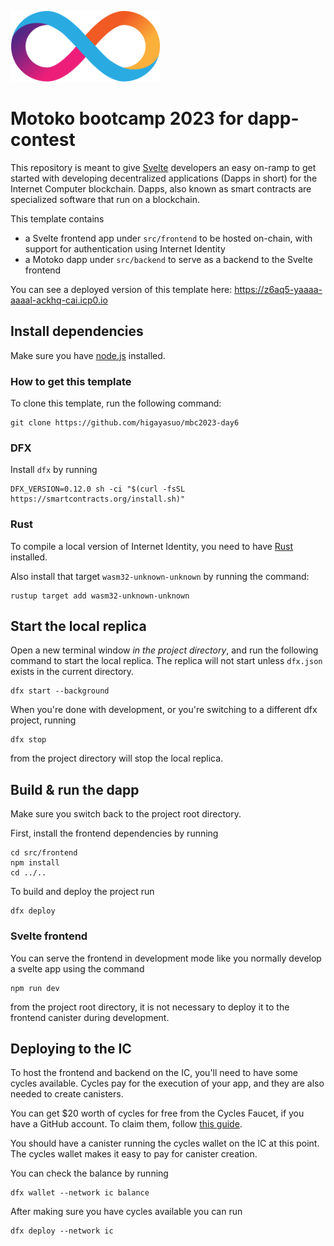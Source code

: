 <p align="left" >
  <img width="240"  src="assets/logo.png">
</p>

# Motoko bootcamp 2023 for dapp-contest

This repository is meant to give [Svelte](https://svelte.dev/) developers an easy on-ramp to get started with developing decentralized applications (Dapps in short) for the Internet Computer blockchain. Dapps, also known as smart contracts are specialized software that run on a blockchain.

This template contains

- a Svelte frontend app under `src/frontend` to be hosted on-chain, with support for authentication using Internet Identity
- a Motoko dapp under `src/backend` to serve as a backend to the Svelte frontend

You can see a deployed version of this template here: <a href="https://z6aq5-yaaaa-aaaal-ackhq-cai.icp0.io" target="_blank">https://z6aq5-yaaaa-aaaal-ackhq-cai.icp0.io</a>

## Install dependencies

Make sure you have [node.js](https://nodejs.org/) installed.

### How to get this template

To clone this template, run the following command:

```
git clone https://github.com/higayasuo/mbc2023-day6
```

### DFX

Install `dfx` by running

```
DFX_VERSION=0.12.0 sh -ci "$(curl -fsSL https://smartcontracts.org/install.sh)"
```

### Rust

To compile a local version of Internet Identity, you need to have [Rust](https://www.rust-lang.org/learn/get-started) installed.

Also install that target `wasm32-unknown-unknown` by running the command:

```
rustup target add wasm32-unknown-unknown
```

## Start the local replica

Open a new terminal window _in the project directory_, and run the following command to start the local replica. The replica will not start unless `dfx.json` exists in the current directory.

```
dfx start --background
```

When you're done with development, or you're switching to a different dfx project, running

```
dfx stop
```

from the project directory will stop the local replica.

## Build & run the dapp

Make sure you switch back to the project root directory.

First, install the frontend dependencies by running

```
cd src/frontend
npm install
cd ../..
```

To build and deploy the project run

```
dfx deploy
```

### Svelte frontend

You can serve the frontend in development mode like you normally develop a svelte app using the command

```
npm run dev
```

from the project root directory, it is not necessary to deploy it to the frontend canister during development.

## Deploying to the IC

To host the frontend and backend on the IC, you'll need to have some cycles available. Cycles pay for the execution of your app, and they are also needed to create canisters.

You can get $20 worth of cycles for free from the Cycles Faucet, if you have a GitHub account. To claim them, follow [this guide](https://smartcontracts.org/docs/quickstart/cycles-faucet.html).

You should have a canister running the cycles wallet on the IC at this point. The cycles wallet makes it easy to pay for canister creation.

You can check the balance by running

```
dfx wallet --network ic balance
```

After making sure you have cycles available you can run

```
dfx deploy --network ic
```

